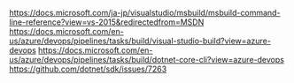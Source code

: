 https://docs.microsoft.com/ja-jp/visualstudio/msbuild/msbuild-command-line-reference?view=vs-2015&redirectedfrom=MSDN
https://docs.microsoft.com/en-us/azure/devops/pipelines/tasks/build/visual-studio-build?view=azure-devops
https://docs.microsoft.com/en-us/azure/devops/pipelines/tasks/build/dotnet-core-cli?view=azure-devops
https://github.com/dotnet/sdk/issues/7263